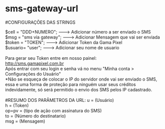 # sms-gateway-url

#CONFIGURAÇÕES DAS STRINGS

$cell 	= "DDD+NUMERO"; ---> Adicionar número a ser enviado o SMS<br>
$msg  	= "sms via gateway"; ---> Adicionar Mensagem que vai ser enviada<br>
$token	= "TOKEN"; ---> Adicionar Token da Gama Pixel<br>
$usuario= "user"; ---> Adicionar seu nome de usuario<br>
<br>
Para gerar seu Token entre em nosso painel:<br>
http://sms.gamapixel.com.br<br>
Após entrar com seu login e senha vá no menu "Minha conta > Configurações do Usuário"<br>
*Não se esqueça de colocar o IP do servidor onde vai ser enviado o SMS, essa e uma forma de proteção para ninguém usar seus créditos indevidamente, só será permitido o envio dos SMS pelos IP cadastrado. 
<br>
<br>
#RESUMO DOS PARÂMETROS DA URL:
u 		= (Usuário)<br>
h 		= (Token)<br>
op=pv 	= (tipo de ação com assinatura do SMS)<br>
to 		= (Número do destinatario)<br>
msg 	= (Mensagem)<br>



